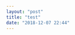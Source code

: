 ```yaml
---
layout: "post"
title: "test"
date: "2018-12-07 22:44"
---
```


<span class="__dimensions_badge_embed__" data-pmid=" 26419391" data-hide-zero-citations="true" data-style="small_circle"></span><script async src="https://badge.dimensions.ai/badge.js" charset="utf-8"></script>
